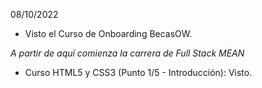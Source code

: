 08/10/2022

- Visto el Curso de Onboarding BecasOW.

*A partir de aquí comienza la carrera de Full Stack MEAN*

- Curso HTML5 y CSS3 (Punto 1/5 - Introducción): Visto.
